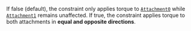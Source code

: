 If false (default), the constraint only applies torque to
[`Attachment0`](https://create.roblox.com/docs/reference/engine/classes/Constraint#Attachment0) while
[`Attachment1`](https://create.roblox.com/docs/reference/engine/classes/Constraint#Attachment1) remains unaffected. If true,
the constraint applies torque to both attachments in **equal and opposite
directions**.